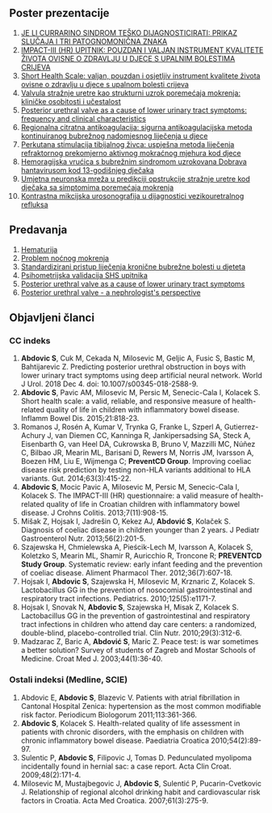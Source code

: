 ## Poster prezentacije

   1. [JE LI CURRARINO SINDROM TEŠKO DIJAGNOSTICIRATI: PRIKAZ SLUČAJA I TRI PATOGNOMONIČNA ZNAKA](https://drive.google.com/open?id=0B1VEJ3xovxWJT05hZVVFVWtPay1pWFkwNnJvYXdMSi1JT3Vr)
   2. [IMPACT-III (HR) UPITNIK: POUZDAN I VALJAN INSTRUMENT KVALITETE ŽIVOTA OVISNE O ZDRAVLJU U DJECE S UPALNIM BOLESTIMA CRIJEVA](https://drive.google.com/open?id=0B1VEJ3xovxWJdHZfbWJlNjUtWmM)
   3. [Short Health Scale: valjan, pouzdan i osjetljiv instrument kvalitete života ovisne o zdravlju u djece s upalnom bolesti crijeva](https://drive.google.com/open?id=0B1VEJ3xovxWJM01fbmlsWG1YampDRmt4REtyYm54c1JYeVow)
   4. [Valvula stražnje uretre kao strukturni uzrok poremećaja mokrenja: kliničke osobitosti i učestalost](https://drive.google.com/open?id=0B1VEJ3xovxWJWEhnT0J5NHpLcU9zb2R1VnVOZTd2UmxzeWk4)
   5. [Posterior urethral valve as a cause of lower urinary tract symptoms: frequency and clinical characteristics](https://drive.google.com/open?id=1K_omZpAuxNwyWu4MLcCRN4xwMnxIAeEg)
   6. [Regionalna citratna antikoagulacija: sigurna antikoagulacijska metoda kontinuiranog bubrežnog nadomjesnog liječenja u djece](https://drive.google.com/open?id=0B1VEJ3xovxWJM295WjB6NGwwRmE0UmVsNlcxUU9HdDJLSGg4)
   7. [Perkutana stimulacija tibijalnog živca: uspješna metoda liječenja refraktornog prekomjerno aktivnog mokraćnog mjehura kod djece](https://drive.google.com/open?id=0B1VEJ3xovxWJSDd3QVFVY0FvaWZNN3pPamY4YkxLMG5TWXZF)
   8. [Hemoragijska vrućica s bubrežnim sindromom uzrokovana Dobrava hantavirusom kod 13-godišnjeg dječaka](https://drive.google.com/open?id=0B1VEJ3xovxWJUE1aNlF3VWh0anRFWTF0bi1SenEzYURXSkg0)
   9. [Umjetna neuronska mreža u predikciji opstrukcije stražnje uretre kod dječaka sa simptomima poremećaja mokrenja](https://drive.google.com/open?id=0B1VEJ3xovxWJV3ZVdnBOQ2s4WWNpZW4ybFZxdmdRVzV0SUN3)
   10. [Kontrastna mikcijska urosonografija u dijagnostici vezikouretralnog refluksa](https://drive.google.com/open?id=0B1VEJ3xovxWJaVZBZlVfdE93d0c3eDgzWVhoajB4dHdtWlhr)
   
## Predavanja

   1. [Hematurija](https://drive.google.com/open?id=1l-IRo0qE71fROcVa5JTKdhLh6a0R_TNG3-aI2Ct-SIc)
   2. [Problem noćnog mokrenja](https://drive.google.com/open?id=1sRpTTT-Na_P15ouDq3drs_Z6B2M3nA4apnPkWyzCyNQ)
   3. [Standardizirani pristup liječenja kronične bubrežne bolesti u djeteta](https://drive.google.com/open?id=1ajhULD9oB_TExHtfy9mtTNSZHsSiNrDn)
   4. [Psihometrijska validacija SHS upitnika](https://drive.google.com/open?id=12ndilN_8FhsFXnxfNRnsa2rpoOKo71At)
   5. [Posterior urethral valve as a cause of lower urinary tract symptoms](https://drive.google.com/open?id=1eynsojsPgGqa1JChlc2l5uF3Y5CJsy4K)
   6. [Posterior urethral valve - a nephrologist's perspective](https://drive.google.com/open?id=1RVvPOMJNRq0iCqM-sGZx6molVP-BG0Gf)

## Objavljeni članci

### CC indeks

   1. **Abdovic S**, Cuk M, Cekada N, Milosevic M, Geljic A, Fusic S, Bastic M, Bahtijarevic Z. Predicting posterior urethral obstruction in boys with lower urinary tract symptoms using deep artificial neural network. World J Urol. 2018 Dec 4. doi: 10.1007/s00345-018-2588-9.
   2. **Abdovic S**, Pavic AM, Milosevic M, Persic M, Senecic-Cala I, Kolacek S. Short health scale: a valid, reliable, and responsive measure of health-related quality of life in children with inflammatory bowel disease. Inflamm Bowel Dis. 2015;21:818-23.
   3. Romanos J, Rosén A, Kumar V, Trynka G, Franke L, Szperl A, Gutierrez-Achury J, van Diemen CC, Kanninga R, Jankipersadsing SA, Steck A, Eisenbarth G, van Heel DA, Cukrowska B, Bruno V, Mazzilli MC, Núñez C, Bilbao JR, Mearin ML, Barisani D, Rewers M, Norris JM, Ivarsson A, Boezen HM, Liu E, Wijmenga C; **PreventCD Group**. Improving coeliac disease risk prediction by testing non-HLA variants additional to HLA variants. Gut. 2014;63(3):415-22.
   4. **Abdovic S**, Mocic Pavic A, Milosevic M, Persic M, Senecic-Cala I, Kolacek S. The IMPACT-III (HR) questionnaire: a valid measure of health-related quality of life in Croatian children with inflammatory bowel disease. J Crohns Colitis. 2013;7(11):908-15.
   5. Mišak Z, Hojsak I, Jadrešin O, Kekez AJ, **Abdović S**, Kolaček S. Diagnosis of coeliac disease in children younger than 2 years. J Pediatr Gastroenterol Nutr. 2013;56(2):201-5.
   6. Szajewska H, Chmielewska A, Pieścik-Lech M, Ivarsson A, Kolacek S, Koletzko S, Mearin ML, Shamir R, Auricchio R, Troncone R; **PREVENTCD Study Group**. Systematic review: early infant feeding and the prevention of coeliac disease. Aliment Pharmacol Ther. 2012;36(7):607-18.
   7. Hojsak I, **Abdovic S**, Szajewska H, Milosevic M, Krznaric Z, Kolacek S. Lactobacillus GG in the prevention of nosocomial gastrointestinal and respiratory tract infections. Pediatrics. 2010;125(5):e1171-7.
   8. Hojsak I, Snovak N, **Abdovic S**, Szajewska H, Misak Z, Kolacek S. Lactobacillus GG in the prevention of gastrointestinal and respiratory tract infections in children who attend day care centers: a randomized, double-blind, placebo-controlled trial. Clin Nutr. 2010;29(3):312-6. 
   9. Madzarac Z, Baric A, **Abdović S**, Maric Z. Peace test: is war sometimes a better solution? Survey of students of Zagreb and Mostar Schools of Medicine. Croat Med J. 2003;44(1):36-40. 

### Ostali indeksi (Medline, SCIE)

   1. Abdovic E, **Abdovic S**, Blazevic V. Patients with atrial fibrillation in Cantonal Hospital Zenica: hypertension as the most common modifiable risk factor. Periodicum Biologorum 2011;113:361-366.
   2. **Abdovic S**, Kolacek S. Health-related quality of life assessment in patients with chronic disorders, with the emphasis on children with chronic inflammatory bowel disease. Paediatria Croatica 2010;54(2):89-97. 
   3. Sulentic P, **Abdovic S**, Filipovic J, Tomas D. Pedunculated myolipoma incidentally found in hernial sac: a case report. Acta Clin Croat. 2009;48(2):171-4. 
   4. Milosevic M, Mustajbegovic J, **Abdovic S**, Sulentić P, Pucarin-Cvetkovic J. Relationship of regional alcohol drinking habit and cardiovascular risk factors in Croatia. Acta Med Croatica. 2007;61(3):275-9. 
